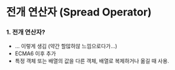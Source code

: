 # 전개 연산자 (Spread Operator)

### 1. 전개 연산자?

* ... 이렇게 생김 (약간 할많하않 느낌으로다가...)
* ECMA6 이후 추가
* 특정 객체 또는 배열의 값을 다른 객체, 배열로 복제하거나 옮길 때 사용.
